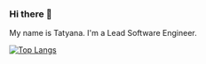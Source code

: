 ### Hi there 👋

My name is Tatyana. I'm a Lead Software Engineer.

[![Top Langs](https://github-readme-stats.vercel.app/api/top-langs/?username=TanyaIgnatenko&langs_count=9&hide=BrainFuck,Html&layout=compact)](https://github.com/TanyaIgnatenko/github-readme-stats)



<!--
**TanyaIgnatenko/TanyaIgnatenko** is a ✨ _special_ ✨ repository because its `README.md` (this file) appears on your GitHub profile.

Here are some ideas to get you started:

- 🔭 I’m currently working on ...
- 🌱 I’m currently learning ...
- 👯 I’m looking to collaborate on ...
- 🤔 I’m looking for help with ...
- 💬 Ask me about ...
- 📫 How to reach me: ...
- 😄 Pronouns: ...
- ⚡ Fun fact: ...
-->
